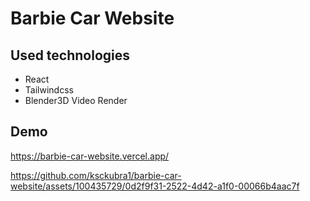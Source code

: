 # Barbie Car Website

## Used technologies

- React
- Tailwindcss
- Blender3D Video Render

## Demo

https://barbie-car-website.vercel.app/


https://github.com/ksckubra1/barbie-car-website/assets/100435729/0d2f9f31-2522-4d42-a1f0-00066b4aac7f


